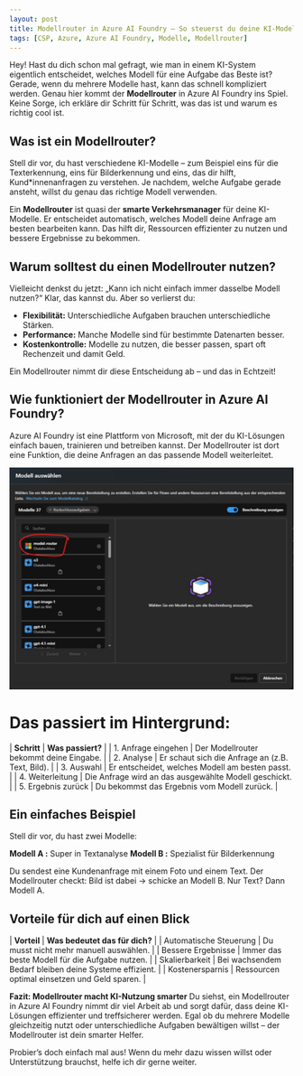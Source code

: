 ```yaml
---
layout: post
title: Modellrouter in Azure AI Foundry – So steuerst du deine KI-Modelle clever
tags: [CSP, Azure, Azure AI Foundry, Modelle, Modellrouter]
---
```


Hey! Hast du dich schon mal gefragt, wie man in einem KI-System eigentlich entscheidet, welches Modell für eine Aufgabe das Beste ist? Gerade, wenn du mehrere Modelle hast, kann das schnell kompliziert werden. Genau hier kommt der **Modellrouter** in Azure AI Foundry ins Spiel. Keine Sorge, ich erkläre dir Schritt für Schritt, was das ist und warum es richtig cool ist.

## Was ist ein Modellrouter?
Stell dir vor, du hast verschiedene KI-Modelle – zum Beispiel eins für die Texterkennung, eins für Bilderkennung und eins, das dir hilft, Kund*innenanfragen zu verstehen. Je nachdem, welche Aufgabe gerade ansteht, willst du genau das richtige Modell verwenden.

Ein **Modellrouter** ist quasi der **smarte Verkehrsmanager** für deine KI-Modelle. Er entscheidet automatisch, welches Modell deine Anfrage am besten bearbeiten kann. Das hilft dir, Ressourcen effizienter zu nutzen und bessere Ergebnisse zu bekommen.

## Warum solltest du einen Modellrouter nutzen?
Vielleicht denkst du jetzt: „Kann ich nicht einfach immer dasselbe Modell nutzen?“ Klar, das kannst du. Aber so verlierst du:

- **Flexibilität:** Unterschiedliche Aufgaben brauchen unterschiedliche Stärken.
- **Performance:** Manche Modelle sind für bestimmte Datenarten besser.
- **Kostenkontrolle:** Modelle zu nutzen, die besser passen, spart oft Rechenzeit und damit Geld.

Ein Modellrouter nimmt dir diese Entscheidung ab – und das in Echtzeit!

## Wie funktioniert der Modellrouter in Azure AI Foundry?
Azure AI Foundry ist eine Plattform von Microsoft, mit der du KI-Lösungen einfach bauen, trainieren und betreiben kannst. Der Modellrouter ist dort eine Funktion, die deine Anfragen an das passende Modell weiterleitet.

<img src="/assets/img/modelrouter.jpg" alt="Azure AI Foundry - Modelrouter" />

# Das passiert im Hintergrund:

| **Schritt** | **Was passiert?** |
| 1. Anfrage eingehen | Der Modellrouter bekommt deine Eingabe. |
| 2. Analyse | Er schaut sich die Anfrage an (z.B. Text, Bild). |
| 3. Auswahl | Er entscheidet, welches Modell am besten passt. |
| 4. Weiterleitung | Die Anfrage wird an das ausgewählte Modell geschickt. |
| 5. Ergebnis zurück | Du bekommst das Ergebnis vom Modell zurück. |

## Ein einfaches Beispiel
Stell dir vor, du hast zwei Modelle:

**Modell A :** Super in Textanalyse
**Modell B :** Spezialist für Bilderkennung

Du sendest eine Kundenanfrage mit einem Foto und einem Text. Der Modellrouter checkt: Bild ist dabei → schicke an Modell B. Nur Text? Dann Modell A.

## Vorteile für dich auf einen Blick
|  **Vorteil**  |  **Was bedeutet das für dich?**  |
|  Automatische Steuerung  |  Du musst nicht mehr manuell auswählen.  |
|  Bessere Ergebnisse  |  Immer das beste Modell für die Aufgabe nutzen.  |
|  Skalierbarkeit  |  Bei wachsendem Bedarf bleiben deine Systeme effizient.  |
|  Kostenersparnis  |  Ressourcen optimal einsetzen und Geld sparen.  |

**Fazit: Modellrouter macht KI-Nutzung smarter**
Du siehst, ein Modellrouter in Azure AI Foundry nimmt dir viel Arbeit ab und sorgt dafür, dass deine KI-Lösungen effizienter und treffsicherer werden. Egal ob du mehrere Modelle gleichzeitig nutzt oder unterschiedliche Aufgaben bewältigen willst – der Modellrouter ist dein smarter Helfer.

Probier’s doch einfach mal aus! Wenn du mehr dazu wissen willst oder Unterstützung brauchst, helfe ich dir gerne weiter.
